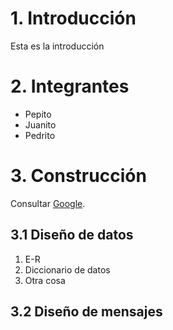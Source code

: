 # 1. Introducción

Esta es la introducción

# 2. Integrantes

 - Pepito
 - Juanito
 - Pedrito

# 3. Construcción

Consultar [Google](http://www.google.com/).

## 3.1 Diseño de datos

 1. E-R
 2. Diccionario de datos
 3. Otra cosa

## 3.2 Diseño de mensajes